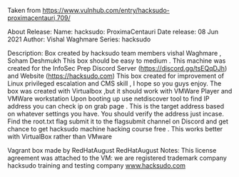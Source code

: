 Taken from https://www.vulnhub.com/entry/hacksudo-proximacentauri,709/ 

About Release:
    Name: hacksudo: ProximaCentauri
    Date release: 08 Jun 2021
    Author: Vishal Waghmare
    Series: hacksudo

Description:
    Box created by hacksudo team members vishal Waghmare , Soham Deshmukh This box should be easy to medium . This machine was created for the InfoSec Prep Discord Server (https://discord.gg/tsEQqDJh) and Website (https://hacksudo.com)
    This box created for improvement of Linux privileged escalation and CMS skill , I hope so you guys enjoy. The box was created with Virtualbox ,but it should work with VMWare Player and VMWare workstation Upon booting up use netdiscover tool to find IP address you can check ip on grab page . This is the target address based on whatever settings you have. You should verify the address just incase.
    Find the root.txt flag submit it to the flagsubmit channel on Discord and get chance to get hacksudo machine hacking course free .
    This works better with VirtualBox rather than VMware 

Vagrant box made by RedHatAugust
RedHatAugust Notes:
    This license agreement was attached to the VM:
    we are registered trademark company 
hacksudo training and testing company www.hacksudo.com
